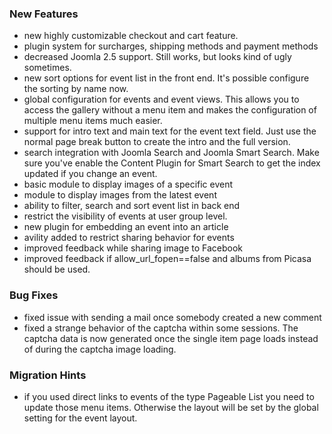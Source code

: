 ### New Features
- new highly customizable checkout and cart feature. 
- plugin system for surcharges, shipping methods and payment methods
- decreased Joomla 2.5 support. Still works, but looks kind of ugly sometimes.	
- new sort options for event list in the front end. It's possible configure the sorting by name now.
- global configuration for events and event views. This allows you to access the gallery without a menu item and makes the configuration of multiple menu items much easier.
- support for intro text and main text for the event text field. Just use the normal page break button to create the intro and the full version.	
- search integration with Joomla Search and Joomla Smart Search. Make sure you've enable the Content Plugin for Smart Search to get the index updated if you change an event.
- basic module to display images of a specific event
- module to display images from the latest event
- ability to filter, search and sort event list in back end
- restrict the visibility of events at user group level.
- new plugin for embedding an event into an article
- avility added to restrict sharing behavior for events
- improved feedback while sharing image to Facebook
- improved feedback if allow_url_fopen==false and albums from Picasa should be used.


### Bug Fixes
- fixed issue with sending a mail once somebody created a new comment
- fixed a strange behavior of the captcha within some sessions. The captcha data is now generated once the single item page loads instead of during the captcha image loading.


### Migration Hints
- if you used direct links to events of the type Pageable List you need to update those menu items. Otherwise the layout will be set by the global setting for the event layout.